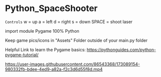 # Python_SpaceShooter
`Controls`
w = up 
a = left 
d = right 
s = down 
SPACE = shoot laser 

import module Pygame 
100% Python 

Keep game pics/icons in "Assets" Folder outside of your main.py folder 

Helpful Link to learn the Pygame basics: https://pythonguides.com/python-pygame-tutorial/

https://user-images.githubusercontent.com/86543368/173089154-980332fb-bdee-4ed9-a82a-f2c3d6d55f8d.mp4

